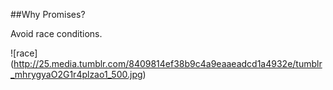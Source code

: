 ##Why Promises?

Avoid race conditions.

![race] (http://25.media.tumblr.com/8409814ef38b9c4a9eaaeadcd1a4932e/tumblr_mhrygyaO2G1r4plzao1_500.jpg)
